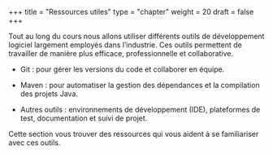 +++
title = "Ressources utiles"
type = "chapter"
weight = 20
draft = false
+++

Tout au long du cours nous allons utiliser différents outils de développement logiciel largement employés dans l’industrie. Ces outils permettent de travailler de manière plus efficace, professionnelle et collaborative.

* Git : pour gérer les versions du code et collaborer en équipe.

* Maven : pour automatiser la gestion des dépendances et la compilation des projets Java.

* Autres outils : environnements de développement (IDE), plateformes de test, documentation et suivi de projet.

Cette section vous trouver des ressources qui vous aident à se familiariser avec ces outils. 